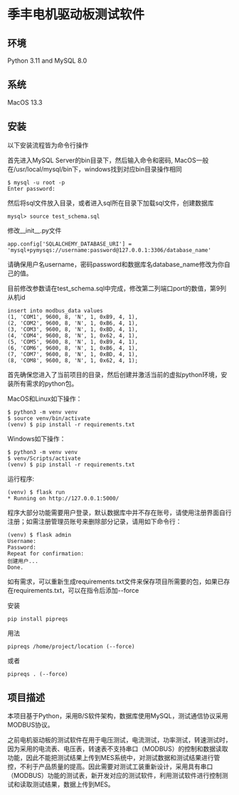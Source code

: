 # 季丰电机驱动板测试软件

## 环境

Python 3.11 and MySQL 8.0

## 系统

MacOS 13.3

## 安装

以下安装流程皆为命令行操作

首先进入MySQL Server的bin目录下，然后输入命令和密码, MacOS一般在/usr/local/mysql/bin下，windows找到对应bin目录操作相同

```
$ mysql -u root -p
Enter password:
```

然后将sql文件放入目录，或者进入sql所在目录下加载sql文件，创建数据库

`mysql> source test_schema.sql`

修改__init__.py文件

```
app.config['SQLALCHEMY_DATABASE_URI'] = 'mysql+pymysqs://username:password@127.0.0.1:3306/database_name'
```

请确保用户名username，密码password和数据库名database_name修改为你自己的值。

目前修改参数请在test_schema.sql中完成，修改第二列端口port的数值，第9列从机id
```
insert into modbus_data values
(1, 'COM1', 9600, 8, 'N', 1, 0xB9, 4, 1),
(2, 'COM2', 9600, 8, 'N', 1, 0xB6, 4, 1),
(3, 'COM3', 9600, 8, 'N', 1, 0xBD, 4, 1),
(4, 'COM4', 9600, 8, 'N', 1, 0x62, 4, 1),
(5, 'COM5', 9600, 8, 'N', 1, 0xB9, 4, 1),
(6, 'COM6', 9600, 8, 'N', 1, 0xB6, 4, 1),
(7, 'COM7', 9600, 8, 'N', 1, 0xBD, 4, 1),
(8, 'COM8', 9600, 8, 'N', 1, 0x62, 4, 1);
```

首先确保您进入了当前项目的目录，然后创建并激活当前的虚拟python环境，安装所有需求的python包。

MacOS和Linux如下操作：

```
$ python3 -m venv venv
$ source venv/bin/activate 
(venv) $ pip install -r requirements.txt
```

Windows如下操作：

```
$ python3 -m venv venv
$ venv/Scripts/activate 
(venv) $ pip install -r requirements.txt
```

运行程序:

```
(venv) $ flask run
* Running on http://127.0.0.1:5000/
```

程序大部分功能需要用户登录，默认数据库中并不存在账号，请使用注册界面自行注册；如需注册管理员账号来删除部分记录，请用如下命令行：

```
(venv) $ flask admin
Username: 
Password: 
Repeat for confirmation: 
创建用户...
Done.
```

如有需求，可以重新生成requirements.txt文件来保存项目所需要的包，如果已存在requirements.txt，可以在指令后添加--force

安装

`pip install pipreqs`

用法

`pipreqs /home/project/location (--force)`

或者

`pipreqs . (--force)`

## 项目描述

本项目基于Python，采用B/S软件架构，数据库使用MySQL，测试通信协议采用MODBUS协议。

之前电机驱动板的测试软件在用于电压测试，电流测试，功率测试，转速测试时，因为采用的电流表、电压表，转速表不支持串口（MODBUS）的控制和数据读取功能，因此不能把测试结果上传到MES系统中，对测试数据和测试结果进行管控，不利于产品质量的提高。因此需要对测试工装重新设计，采用具有串口（MODBUS）功能的测试表，新开发对应的测试软件，利用测试软件进行控制测试和读取测试结果，数据上传到MES。



